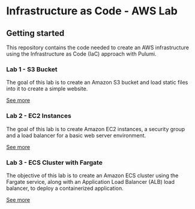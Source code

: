 # Infrastructure as Code - AWS Lab

## Getting started

This repository contains the code needed to create an AWS infrastructure using the Infrastructure as Code (IaC) approach with Pulumi.

### Lab 1 - S3 Bucket

The goal of this lab is to create an Amazon S3 bucket and load static files into it to create a simple website.

<a href="/iac-lab1/#README.md">See more</a>

### Lab 2 - EC2 Instances

The goal of this lab is to create Amazon EC2 instances, a security group and a load balancer for a basic web server environment.

<a href="/iac-lab2/#README.md">See more</a>

### Lab 3 - ECS Cluster with Fargate

The objective of this lab is to create an Amazon ECS cluster using the Fargate service, along with an Application Load Balancer (ALB) load balancer, to deploy a containerized application.

<a href="/iac-lab3/#README.md">See more</a>

